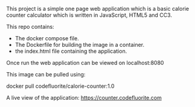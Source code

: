 This project is a simple one page web application which is a basic calorie counter calculator which is written in JavaScript, HTML5 and CC3. 

This repo contains: 

* The docker compose file.
* The Dockerfile for building the image in a container.
* the index.html file containing the application.

Once run the web application can be viewed on localhost:8080

This image can be pulled using: 

docker pull codefluorite/calorie-counter:1.0

A live view of the application: https://counter.codefluorite.com
